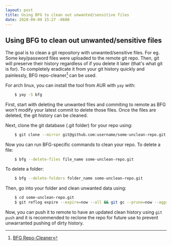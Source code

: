 ```yaml
---
layout: post
title: Using BFG to clean out unwanted/sensitive files
date: 2020-09-09 15:27 -0600
---
```


## Using BFG to clean out unwanted/sensitive files

The goal is to clean a git repository with unwanted/sensitive files. For eg. Some 
key/password files were uploaded to the remote git repo. Then, git will preserve their
history regardless of if you delete it later (that's what git is for). To completely 
eradicate it from your git history quickly and painlessly, BFG repo-cleaner[^1] can
be used.

[^1]: [BFG Repo-Cleaner](https://rtyley.github.io/bfg-repo-cleaner/)

For arch linux, you can install the tool from AUR with `yay` with:

```sh
    $ yay -S bfg
```
    
First, start with deleting the unwanted files and commiting to remote as BFG won't 
modify your latest commit to delete those files. Once the files are deleted, the 
git history can be cleaned.

Next, clone the git database (.git folder) for your repo using:
    
```sh
    $ git clone --mirror git@github.com:username/some-unclean-repo.git
```

Now you can run BFG-specific commands to clean your repo.
To delete a file:

```sh
    $ bfg --delete-files file_name some-unclean-repo.git
```    

To delete a folder:

```sh
    $ bfg --delete-folders folder_name some-unclean-repo.git
```

Then, go into your folder and clean unwanted data using:

```sh
    $ cd some-unclean-repo.git
    $ git reflog expire --expire=now --all && git gc --prune=now --aggressive
```

Now, you can push it to remote to have an updated clean history using `git push` and it is recommended
to reclone the repo for future use to prevent unwarranted pushing of dirty history.

